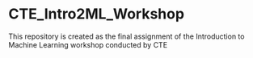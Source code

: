 # CTE_Intro2ML_Workshop
This repository is created as the final assignment of the Introduction to Machine Learning workshop conducted by CTE
